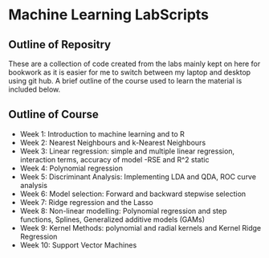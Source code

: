 # Machine Learning LabScripts
## Outline of Repositry ##
These are a collection of code created from the labs mainly kept on here for bookwork as it is easier for me to switch between my laptop and desktop using git hub. A brief outline of the course used to learn the material is included below.

## Outline of Course ##

* Week 1: Introduction to machine learning and to R
* Week 2: Nearest Neighbours and k-Nearest Neighbours 
* Week 3: Linear regression: simple and multiple linear regression, interaction terms, accuracy of model -RSE and R^2 static
* Week 4: Polynomial regression
* Week 5: Discriminant Analysis: Implementing LDA and QDA, ROC curve analysis
* Week 6: Model selection: Forward and backward stepwise selection
* Week 7: Ridge regression and the Lasso
* Week 8: Non-linear modelling: Polynomial regression and step functions, Splines, Generalized additive models (GAMs)
* Week 9: Kernel Methods: polynomial and radial kernels and Kernel Ridge Regression
* Week 10: Support Vector Machines
